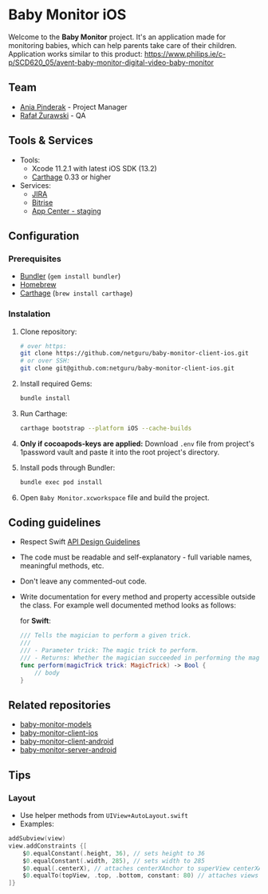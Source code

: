 # Baby Monitor iOS

Welcome to the **Baby Monitor** project. It's an application made for monitoring babies, which can help parents take care of their children. Application works similar to this product: https://www.philips.ie/c-p/SCD620_05/avent-baby-monitor-digital-video-baby-monitor

## Team

* [Ania Pinderak](mailto:anna.pinderak@netguru.com) - Project Manager
* [Rafał Żurawski](mailto:rafal.zurawski@netguru.com) - QA

## Tools & Services

* Tools:
	* Xcode 11.2.1 with latest iOS SDK (13.2)
	* [Carthage](https://github.com/Carthage/Carthage) 0.33 or higher
	<!-- * [CocoaPods](https://github.com/CocoaPods/CocoaPods) 1.7.5 or higher -->
* Services:
	* [JIRA](https://netguru.atlassian.net/secure/RapidBoard.jspa?rapidView=620&view=detail)
	* [Bitrise](https://app.bitrise.io/app/80545282645ad180)
	* [App Center - staging](https://appcenter.ms/orgs/office-4dmm/apps/Baby-Monitor)

## Configuration

### Prerequisites

- [Bundler](http://bundler.io) (`gem install bundler`)
- [Homebrew](https://brew.sh)
- [Carthage](https://github.com/Carthage/Carthage) (`brew install carthage`)
<!-- - [CocoaPods](https://cocoapods.org) (`brew install cocoapods`) -->

### Instalation

1. Clone repository:

	```bash
	# over https:
	git clone https://github.com/netguru/baby-monitor-client-ios.git
	# or over SSH:
	git clone git@github.com:netguru/baby-monitor-client-ios.git
	```

2. Install required Gems:

	```bash
	bundle install
	```

3. Run Carthage:

	```bash
	carthage bootstrap --platform iOS --cache-builds
	```

4. **Only if cocoapods-keys are applied:** Download `.env` file from project's 1password vault and paste it into the root project's directory.

5. Install pods through Bundler:

	```bash
	bundle exec pod install
	```

6. Open `Baby Monitor.xcworkspace` file and build the project.


## Coding guidelines

- Respect Swift [API Design Guidelines](https://swift.org/documentation/api-design-guidelines/)
- The code must be readable and self-explanatory - full variable names, meaningful methods, etc.
- Don't leave any commented-out code.
- Write documentation for every method and property accessible outside the class. For example well documented method looks as follows:

	for **Swift**:

	```swift
	/// Tells the magician to perform a given trick.
	///
	/// - Parameter trick: The magic trick to perform.
	/// - Returns: Whether the magician succeeded in performing the magic trick.
	func perform(magicTrick trick: MagicTrick) -> Bool {
		// body
	}
	```

## Related repositories

- [baby-monitor-models](https://github.com/netguru/baby-monitor-models)
- [baby-monitor-client-ios](https://github.com/netguru/baby-monitor-client-ios)
- [baby-monitor-client-android](https://github.com/netguru/baby-monitor-client-android)
- [baby-monitor-server-android](https://github.com/netguru/baby-monitor-server-android)

## Tips
### Layout
* Use helper methods from `UIView+AutoLayout.swift`
* Examples:
```swift
addSubview(view)
view.addConstraints {[
    $0.equalConstant(.height, 36), // sets height to 36
    $0.equalConstant(.width, 285), // sets width to 285
    $0.equal(.centerX), // attaches centerXAnchor to superView centerXAnchor
    $0.equalTo(topView, .top, .bottom, constant: 80) // attaches views topAnchor to topView bottom anchor with offset 80
]}
```

